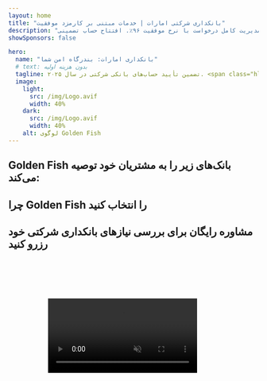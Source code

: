 ```yaml
---
layout: home
title: "بانکداری شرکتی امارات | خدمات مبتنی بر کارمزد موفقیت"
description: "حساب‌های شرکتی چند ارزی ممتاز بدون هزینه اولیه - فقط پس از تأیید پرداخت کنید. مدیریت کامل درخواست با نرخ موفقیت ۹۶٪. افتتاح حساب تضمینی."
showSponsors: false

hero:
  name: "بانکداری امارات: بندرگاه امن شما"
  # text: بدون هزینه اولیه
  tagline: تضمین تأیید حساب‌های بانکی شرکتی در سال ۲۰۲۵. <span class="hl">بدون هزینه اولیه</span> - فقط پس از تأیید پرداخت کنید. نرخ موفقیت ۹۶٪.
  image:
    light:
      src: /img/Logo.avif
      width: 40%
    dark:
      src: /img/Logo.avif
      width: 40%
    alt: لوگوی Golden Fish
---
```


<FeatureCards :features="[
  {
    title: 'تأیید حساب تضمینی',
    bullet: '✓',
    items: [
      'تضمین دو ماهه برای تأیید اولین حساب',
      'تضمین سه ماهه برای حساب دوم',
      'تهیه طرح تجاری با کیفیت',
      'پشتیبانی جامع احراز هویت',
      'استراتژی ارتباط مستقیم با بانک',
      'راه‌اندازی کامل بسته بانکی'
    ],
    linkText: 'اطلاعات بیشتر',
    link: '../../corporate-banking-services/guaranteed-account-approvals',
    icon: {
      light: '/video/iStock-2186765808.mp4',
      dark: '/video/iStock-2166377244.mp4',
      alt: 'الزامات بانکی',
    }
  },
]" />

<FeatureCards :features="[
  {
    title: 'حساب‌های بانکی امارات برای کسب‌وکارهای پرریسک',
    items: [
      'راهنمایی تخصصی در مورد احراز هویت تشدید شده (EDD)',
      'نظارت بر تراکنش‌ها و مدیریت ریسک',
      'تنظیم سیاست‌ها و رویه‌های انطباق',
      'مدیریت روابط بانکی',
      'به‌روزرسانی‌های منظم انطباق و حسابرسی',
      'برنامه‌ریزی اضطراری برای امنیت حساب'
    ],
    linkText: 'اطلاعات بیشتر',
    link: '../../corporate-banking-services/UAE-Bank-Accounts-for-High-Risk-Business',
    icon: {
      light: '/img/iStock-1333000394.avif',
      dark: '/img/iStock-584576538.avif',
      alt: 'خدمات بانکی',
    }
  },
  {
    title: 'حفظ انطباق: محافظت از کسب‌وکار شما در امارات',
    items: [
      'حسابرسی‌های منظم انطباق برای شناسایی ریسک‌های احتمالی',
      'خدمات کامل PRO برای تأییدیه‌های دولتی',
      'مدیریت تمدید مجوز و هشدارها',
      'مشاوره بانکی و نگهداری حساب',
      'پشتیبانی انطباق VAT و ESR',
      'انطباق با ویزای کارمندان و قانون کار',
      'کارگاه‌های آموزشی درباره به‌روزرسانی‌های مقرراتی'
    ],
    linkText: 'اطلاعات بیشتر',
    link: '../../company-registration/Protect-Your-Business',
    icon: {
      light: '/img/iStock-1382278859.jpg',
      dark: '/img/iStock-1867623684.jpg',
      alt: 'خدمات بانکی',
    }
  },
  {
    title: 'مزایای بانکداری شرکتی امارات',
    items: [
      'سیستم بانکی قوی با رتبه **Aa2** مودیز',
      '**نرخ ثابت تبدیل دلار از سال ۱۹۸۰**',
      'بدون محدودیت در جابجایی سرمایه',
      'ذخایر ارزی بیش از ۱۸۴ میلیارد دلار آمریکا',
      'ثبات سیاسی و اقتصادی',
      'سیستم بانکی تحت پشتیبانی دولت',
      'بانکداری دیجیتال در سطح جهانی'
    ],
    linkText: 'اطلاعات بیشتر',
    link: '../../company-registration/banking',
    icon: {
      light: '/img/iStock-1032707788.jpg',
      dark: '/img/iStock-1152367067.avif',
      alt: 'فرآیند بانکی',
    }
  }
]" />

## Golden Fish بانک‌های زیر را به مشتریان خود توصیه می‌کند:

<!--@include: /../../include/recommended-banks.md-->

## چرا Golden Fish را انتخاب کنید

<BenefitsList :features="[
  {
    icon: '🏢',
    title: 'تخصص محلی در امارات',
    text: 'متخصصان مستقر در دبی، راهنمایی تخصصی در تمام مراحل فرآیند ارائه می‌دهند.'
  },
  {
    icon: '📊',
    title: 'نرخ موفقیت اثبات شده',
    text: 'بیش از ۹۰٪ نرخ تأیید با صدها ویزا، حساب بانکی و ثبت شرکت از طریق پردازش ویژه ما.'
  },
  {
    icon: '💸',
    title: '**هزینه‌های مبتنی بر موفقیت**',
    text: '[پرداخت فقط پس از تأیید](/uae-business/benefits/success-based-fees). شفافیت کامل بدون هزینه‌های پنهان.'
  },
]" />

## مشاوره رایگان برای بررسی نیازهای بانکداری شرکتی خود رزرو کنید

<video  autoplay muted playsinline style="padding: 80px" >
  <source src="/video/iStock-2185918790.mp4" type="video/mp4">
</video>

<ContactFormModal 
  formName="Banking [offer]" 
  buttonText="دریافت مشاوره رایگان" 
  categoryLabel="سطح پشتیبانی مورد نیاز: *" 
  categoryPlaceholderText="سطح پشتیبانی خود را انتخاب کنید"
  messageLabel="به ما کمک کنید برای مشاوره شما آماده شویم (توصیه می‌شود)"
  messagePlaceholderText="درباره نوع کسب و کار خود، حوزه‌های قضایی فعالیت، حجم تراکنش‌های مورد انتظار و هرگونه نیاز بانکی خاص (چند ارزی، تأمین مالی تجاری و غیره) به ما بگویید"
  :services="[
  'پایه — فقط مشاوره اسناد ضروری و افتتاح حساب',
  'استاندارد — مستندات کامل و راهنمایی در تمام مراحل بانکی',
  'جامع — راه‌اندازی کامل خدمات بانکی با حداقل مشارکت از طرف شما',
  'سفارشی — نیاز به بحث در مورد تراکنش‌های با حجم بالا یا ساختار چند حوزه قضایی',
  ]"
/>